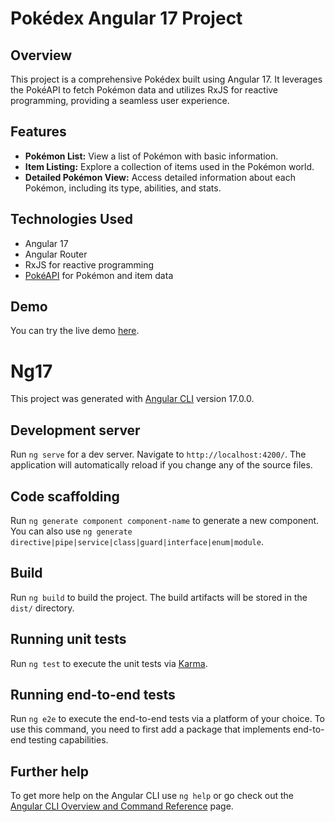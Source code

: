 # Pokédex Angular 17 Project

## Overview
This project is a comprehensive Pokédex built using Angular 17. It leverages the PokéAPI to fetch Pokémon data and utilizes RxJS for reactive programming, providing a seamless user experience.

## Features
- **Pokémon List:** View a list of Pokémon with basic information.
- **Item Listing:** Explore a collection of items used in the Pokémon world.
- **Detailed Pokémon View:** Access detailed information about each Pokémon, including its type, abilities, and stats.

## Technologies Used
- Angular 17
- Angular Router
- RxJS for reactive programming
- [PokéAPI](https://pokeapi.co/) for Pokémon and item data

## Demo
You can try the live demo [here](https://pokemonapp-45e99.firebaseapp.com/home).

# Ng17

This project was generated with [Angular CLI](https://github.com/angular/angular-cli) version 17.0.0.

## Development server

Run `ng serve` for a dev server. Navigate to `http://localhost:4200/`. The application will automatically reload if you change any of the source files.

## Code scaffolding

Run `ng generate component component-name` to generate a new component. You can also use `ng generate directive|pipe|service|class|guard|interface|enum|module`.

## Build

Run `ng build` to build the project. The build artifacts will be stored in the `dist/` directory.

## Running unit tests

Run `ng test` to execute the unit tests via [Karma](https://karma-runner.github.io).

## Running end-to-end tests

Run `ng e2e` to execute the end-to-end tests via a platform of your choice. To use this command, you need to first add a package that implements end-to-end testing capabilities.

## Further help

To get more help on the Angular CLI use `ng help` or go check out the [Angular CLI Overview and Command Reference](https://angular.io/cli) page.
